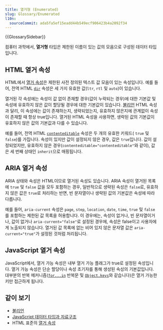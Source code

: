 ```yaml
---
title: 열거형 (Enumerated)
slug: Glossary/Enumerated
l10n:
  sourceCommit: ada5fa5ef15eadd44b549ecf906423b4a2092f34
---
```


{{GlossarySidebar}}

컴퓨터 과학에서, **열거형** 타입은 제한된 이름이 있는 값의 모음으로 구성된 데이터 타입입니다.

## HTML 열거 속성

HTML에서 [열거 속성](https://html.spec.whatwg.org/multipage/common-microsyntaxes.html#enumerated-attribute)은 제한된 사전 정의된 텍스트 값 모음이 있는 속성입니다. 예를 들어, 전역 HTML [`dir`](/en-US/docs/Web/HTML/Global_attributes/dir) 속성은 세 가지 유효한 값(`ltr`, `rtl` 및 `auto`)이 있습니다.

열거된 각 속성에는 속성이 값 없이 존재할 경우(값이 누락되는 경우)에 대한 기본값 및 속성에 유효하지 않은 값이 할당될 경우에 대한 기본값이 있습니다. [불리언](/en-US/docs/Glossary/Boolean) HTML 속성과 달리, 이 속성에는 값이 존재하는지, 생략되었는지, 유효하지 않은지에 관계없이 속성이 존재할 때 항상 true입니다. 열거된 HTML 속성을 사용하면, 생략된 값의 기본값이 유효하지 않은 값의 기본값과 다를 수 있습니다.

예를 들어, 전역 HTML [`contenteditable`](/ko/docs/Web/HTML/Global_attributes/contenteditable) 속성은 두 개의 유효한 키워드( `true` 및 `false`)를 가집니다. 속성이 있지만 값이 설정되지 않은 경우, 값은 `true`입니다. 값이 설정되었지만, 유효하지 않은 경우(`contenteditable="contenteditable"`와 같이), 값은 세 번째 상태인 `inherit`으로 매핑됩니다.

## ARIA 열거 속성

ARIA 상태와 속성은 HTML이므로 열거된 속성도 있습니다. ARIA 속성이 열거된 목록에 `true` 및 `false` 값을 모두 포함하는 경우, 일반적으로 생략된 속성은 `false`로, 유효하지 않은 값은 `true`로 처리하는 반면, 빈 문자열이나 생략된 값의 기본값은 속성에 따라 다릅니다.

예를 들어, `aria-current` 속성은 `page`, `step`, `location`, `date`, `time`, `true` 및 `false`를 포함하는 제한된 값 목록을 허용합니다. 이 경우에는, 속성이 없거나, 빈 문자열이거나, 값이 없거나 `aria-current="false"`로 설정된 경우에, 속성은 false이고 사용자에게 노출되지 않습니다. 열거된 값 목록에 없는 비어 있지 않은 문자열 값은 `aria-current="true"`가 설정된 것처럼 처리됩니다.

## JavaScript 열거 속성

JavaScript에서, 열거 가능 속성은 내부 열거 가능 플래그가 true로 설정된 속성입니다. 열거 가능 속성은 단순 할당이나 속성 초기자를 통해 생성된 속성의 기본값입니다. 대부분의 반복 메커니즘([`for...in`](/ko/docs/Web/JavaScript/Reference/Statements/for...in) 반복문 및 [`Object.keys`](/ko/docs/Web/JavaScript/Reference/Global_Objects/Object/keys)와 같습니다)은 열거 가능한 키만 접근하게 됩니다.

## 같이 보기

- [불리언](/ko/docs/Glossary/Boolean)
- [JavaScript 데이터 타입과 자료구조](/ko/docs/Web/JavaScript/Data_structures)
- HTML 표준의 [열거 속성](https://html.spec.whatwg.org/multipage/common-microsyntaxes.html#enumerated-attribute)
